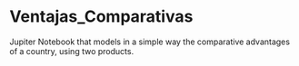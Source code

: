 # Ventajas_Comparativas

Jupiter Notebook that models in a simple way the comparative advantages of a country, using two products.

